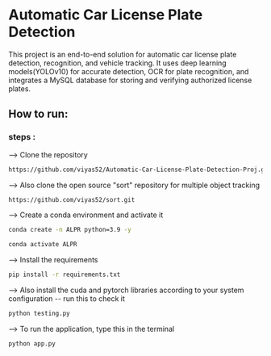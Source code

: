 # Automatic Car License Plate Detection

This project is an end-to-end solution for automatic car license plate detection, recognition, and vehicle tracking. It uses deep learning models(YOLOv10) for accurate detection, OCR for plate recognition, and integrates a MySQL database for storing and verifying authorized license plates.

## How to run:
### steps :

--> Clone the repository

```bash
https://github.com/viyas52/Automatic-Car-License-Plate-Detection-Proj.git
```

--> Also clone the open source "sort" repository for multiple object tracking 

```bash
https://github.com/viyas52/sort.git
```


--> Create a conda environment and activate it

```bash
conda create -n ALPR python=3.9 -y
```

```bash
conda activate ALPR
```

--> Install the requirements

```bash
pip install -r requirements.txt
```

--> Also install the cuda and pytorch libraries according to your system configuration
-- run this to check it

```bash
python testing.py
```

--> To run the application, type this in the terminal

```bash
python app.py
```
